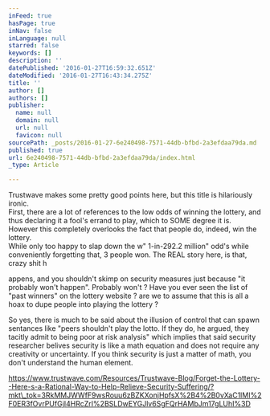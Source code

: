 ```yaml
---
inFeed: true
hasPage: true
inNav: false
inLanguage: null
starred: false
keywords: []
description: ''
datePublished: '2016-01-27T16:59:32.651Z'
dateModified: '2016-01-27T16:43:34.275Z'
title: ''
author: []
authors: []
publisher:
  name: null
  domain: null
  url: null
  favicon: null
sourcePath: _posts/2016-01-27-6e240498-7571-44db-bfbd-2a3efdaa79da.md
published: true
url: 6e240498-7571-44db-bfbd-2a3efdaa79da/index.html
_type: Article

---
```

Trustwave makes some pretty good points here, but this title is hilariously ironic.  
First, there are a lot of references to the low odds of winning the 
lottery, and thus declaring it a fool's errand to play, which to SOME 
degree it is.  
However this completely overlooks the fact that people do, indeed, win the lottery.  
While only too happy to slap down the w" 1-in-292.2 million" odd's 
while conveniently forgetting that, 3 people won. The REAL story here, 
is that, crazy shit h

appens, and you 
shouldn't skimp on security measures just because "it probably won't 
happen". Probably won't ? Have you ever seen the list of "past winners" 
on the lottery website ? are we to assume that this is all a hoax to 
dupe people into playing the lottery ?

So yes, there is much to be 
said about the illusion of control that can spawn sentances like "peers 
shouldn't play the lotto. If they do, he argued, they tacitly admit to 
being poor at risk analysis" which implies that said security researcher
belives security is like a math equation and does not require any 
creativity or uncertainty. If you think security is just a matter of 
math, you don't understand the human element.

https://www.trustwave.com/Resources/Trustwave-Blog/Forget-the-Lottery--Here-s-a-Rational-Way-to-Help-Relieve-Security-Suffering/?mkt\_tok=3RkMMJWWfF9wsRouu6zBZKXonjHpfsX%2B4%2B0vXaC1lMI%2F0ER3fOvrPUfGjI4HRcZrI%2BSLDwEYGJlv6SgFQrHAMbJm17gLUhI%3D